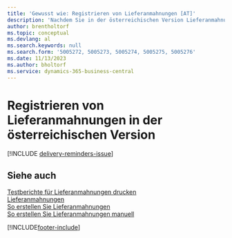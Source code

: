 ```yaml
---
title: 'Gewusst wie: Registrieren von Lieferanmahnungen [AT]'
description: 'Nachdem Sie in der österreichischen Version Lieferanmahnungen erstellt haben, müssen Sie sie registrieren und ausdrucken, damit Sie die Benachrichtigungen an Kreditoren senden können.'
author: brentholtorf
ms.topic: conceptual
ms.devlang: al
ms.search.keywords: null
ms.search.form: '5005272, 5005273, 5005274, 5005275, 5005276'
ms.date: 11/13/2023
ms.author: bholtorf
ms.service: dynamics-365-business-central
---
```

# <a name="issue-delivery-reminders-in-the-austrian-version"></a>Registrieren von Lieferanmahnungen in der österreichischen Version

[!INCLUDE [delivery-reminders-issue](../includes/ATCHDE/delivery-reminders-issue.md)] 

## <a name="see-also"></a>Siehe auch

[Testberichte für Lieferanmahnungen drucken](how-to-print-test-reports-for-delivery-reminders.md)  
[Lieferanmahnungen](delivery-reminders.md)  
[So erstellen Sie Lieferanmahnungen](how-to-generate-delivery-reminders.md)  
[So erstellen Sie Lieferanmahnungen manuell](how-to-create-delivery-reminders-manually.md)  


[!INCLUDE[footer-include](../../includes/footer-banner.md)]
